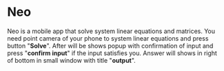 # Neo
Neo is a mobile app that solve system linear equations and matrices. You need point camera of your phone to system linear equations and press button "**Solve**".
After will be shows popup with confirmation of input and press "**confirm input**" if the input satisfies you. Answer will shows in right of bottom in
small window with title "**output**".
